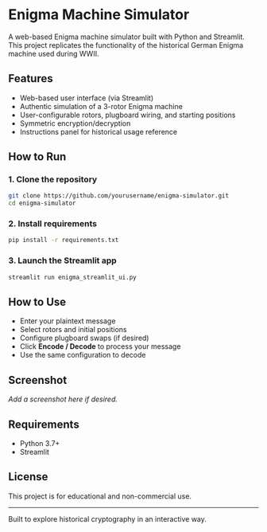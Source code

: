 # Enigma Machine Simulator

A web-based Enigma machine simulator built with Python and Streamlit. This project replicates the functionality of the historical German Enigma machine used during WWII.

## Features
- Web-based user interface (via Streamlit)
- Authentic simulation of a 3-rotor Enigma machine
- User-configurable rotors, plugboard wiring, and starting positions
- Symmetric encryption/decryption
- Instructions panel for historical usage reference

## How to Run

### 1. Clone the repository
```bash
git clone https://github.com/yourusername/enigma-simulator.git
cd enigma-simulator
```

### 2. Install requirements
```bash
pip install -r requirements.txt
```

### 3. Launch the Streamlit app
```bash
streamlit run enigma_streamlit_ui.py
```

## How to Use
- Enter your plaintext message
- Select rotors and initial positions
- Configure plugboard swaps (if desired)
- Click **Encode / Decode** to process your message
- Use the same configuration to decode

## Screenshot
_Add a screenshot here if desired._

## Requirements
- Python 3.7+
- Streamlit

## License
This project is for educational and non-commercial use.

---
Built to explore historical cryptography in an interactive way.
